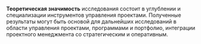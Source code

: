 **Теоретическая значимость** исследования состоит в углублении и специализации инструментов управления проектами. Полученные результаты могут быть основой для дальнейших исследований в области управления проектами, программами и портфолио, интеграции проектного менеджмента со стратегическим и оперативным.
